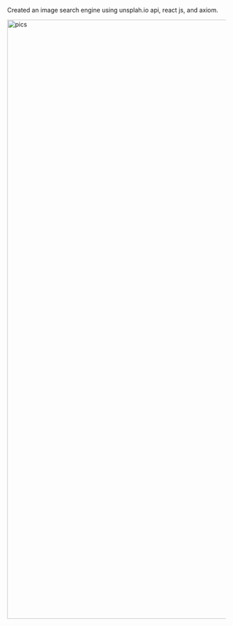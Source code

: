 Created an image search engine using unsplah.io api, react js, and axiom. 

<img width="1378" alt="pics" src="https://user-images.githubusercontent.com/5986856/51125903-c8808800-17ef-11e9-8d4e-00993bc1a1cd.png">
